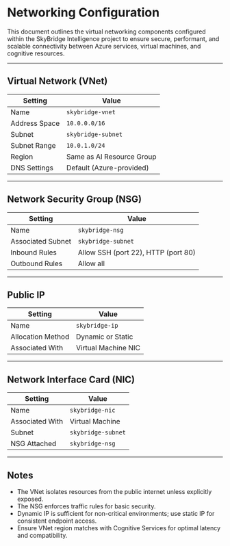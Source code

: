 # Networking Configuration

This document outlines the virtual networking components configured within the SkyBridge Intelligence project to ensure secure, performant, and scalable connectivity between Azure services, virtual machines, and cognitive resources.

---

## Virtual Network (VNet)

| **Setting**         | **Value**                     |
|---------------------|-------------------------------|
| Name                | `skybridge-vnet`              |
| Address Space       | `10.0.0.0/16`                  |
| Subnet              | `skybridge-subnet`            |
| Subnet Range        | `10.0.1.0/24`                  |
| Region              | Same as AI Resource Group     |
| DNS Settings        | Default (Azure-provided)      |

---

## Network Security Group (NSG)

| **Setting**         | **Value**                           |
|---------------------|-------------------------------------|
| Name                | `skybridge-nsg`                     |
| Associated Subnet   | `skybridge-subnet`                  |
| Inbound Rules       | Allow SSH (port 22), HTTP (port 80) |
| Outbound Rules      | Allow all                           |

---

## Public IP

| **Setting**         | **Value**               |
|---------------------|-------------------------|
| Name                | `skybridge-ip`          |
| Allocation Method   | Dynamic or Static       |
| Associated With     | Virtual Machine NIC     |

---

## Network Interface Card (NIC)

| **Setting**         | **Value**               |
|---------------------|-------------------------|
| Name                | `skybridge-nic`         |
| Associated With     | Virtual Machine         |
| Subnet              | `skybridge-subnet`      |
| NSG Attached        | `skybridge-nsg`         |

---

## Notes

- The VNet isolates resources from the public internet unless explicitly exposed.
- The NSG enforces traffic rules for basic security.
- Dynamic IP is sufficient for non-critical environments; use static IP for consistent endpoint access.
- Ensure VNet region matches with Cognitive Services for optimal latency and compatibility.

